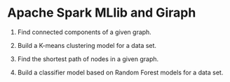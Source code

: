 # Apache Spark MLlib and Giraph

1. Find connected components of a given graph.

2. Build a K-means clustering model for a data set.

3. Find the shortest path of nodes in a given graph.

4. Build a classifier model based on Random Forest models for a data set.
